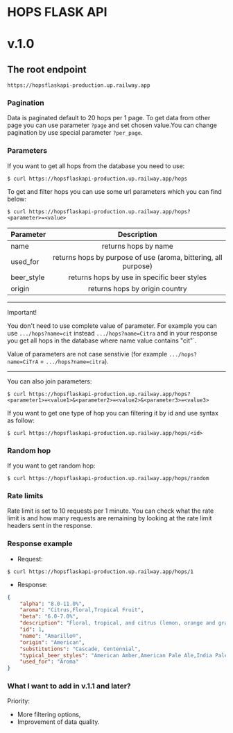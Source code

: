 # HOPS FLASK API

# v.1.0

## The root endpoint

`https://hopsflaskapi-production.up.railway.app`

### Pagination

Data is paginated default to 20 hops per 1 page. To get data from other page you can use parameter `?page` and set chosen value.You can change pagination by use special parameter `?per_page`.

### Parameters

If you want to get all hops from the database you need to use:

`$ curl https://hopsflaskapi-production.up.railway.app/hops`

To get and filter hops you can use some url parameters which you can find below:

`$ curl https://hopsflaskapi-production.up.railway.app/hops?<parameter>=<value>`

| Parameter       | Description |
| :-----------|:-------------:|
| name     | returns hops by name
| used_for      | returns hops by purpose of use (aroma, bittering, all purpose) |
| beer_style | returns hops by use in specific beer styles |
| origin | returns hops by origin country |
***
Important!

You don't need to use complete value of parameter. For example you can use `.../hops?name=cit` instead `.../hops?name=Citra` and in your response you get all hops in the database where name value contains "cit"`.

Value of parameters are not case senstivie (for example `.../hops?name=CiTrA` = `.../hops?name=citra`).

***
You can also join parameters:

`$ curl https://hopsflaskapi-production.up.railway.app/hops?<parameter1>=<value1>&<parameter2>=<value2>&<parameter3>=<value3>`

If you want to get one type of hop you can filtering it by id and use syntax as follow:

`$ curl https://hopsflaskapi-production.up.railway.app/hops/<id>`

### Random hop

If you want to get random hop:

`$ curl https://hopsflaskapi-production.up.railway.app/hops/random`

### Rate limits

Rate limit is set to 10 requests per 1 minute.
You can check what the rate limit is and how many requests are remaining by looking at the rate limit headers sent in the response.

### Response example

- Request:

`$ curl https://hopsflaskapi-production.up.railway.app/hops/1`

- Response:

```json
{
    "alpha": "8.0-11.0%",
    "aroma": "Citrus,Floral,Tropical Fruit",
    "beta": "6.0-7.0%",
    "description": "Floral, tropical, and citrus (lemon, orange and grapefruit) characteristics",
    "id": 1,
    "name": "Amarillo®",
    "origin": "American",
    "substitutions": "Cascade, Centennial",
    "typical_beer_styles": "American Amber,American Pale Ale,India Pale Ale,Porter,Stout",
    "used_for": "Aroma"
}
```

### What I want to add in v.1.1 and later?

Priority:

- More filtering options,
- Improvement of data quality.
